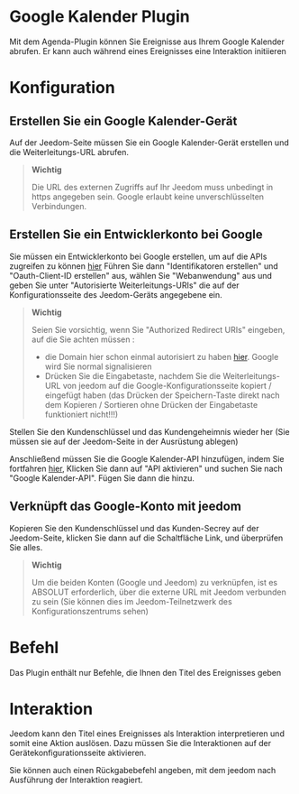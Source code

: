 # Google Kalender Plugin

Mit dem Agenda-Plugin können Sie Ereignisse aus Ihrem Google Kalender abrufen. Er kann auch während eines Ereignisses eine Interaktion initiieren

# Konfiguration 

## Erstellen Sie ein Google Kalender-Gerät 

Auf der Jeedom-Seite müssen Sie ein Google Kalender-Gerät erstellen und die Weiterleitungs-URL abrufen. 

> **Wichtig**
>
> Die URL des externen Zugriffs auf Ihr Jeedom muss unbedingt in https angegeben sein. Google erlaubt keine unverschlüsselten Verbindungen.

## Erstellen Sie ein Entwicklerkonto bei Google 

Sie müssen ein Entwicklerkonto bei Google erstellen, um auf die APIs zugreifen zu können [hier](https://console.developers.google.com/apis/credentials) Führen Sie dann "Identifikatoren erstellen" und "Oauth-Client-ID erstellen" aus, wählen Sie "Webanwendung" aus und geben Sie unter "Autorisierte Weiterleitungs-URIs" die auf der Konfigurationsseite des Jeedom-Geräts angegebene ein.

> **Wichtig**
>
> Seien Sie vorsichtig, wenn Sie "Authorized Redirect URIs" eingeben, auf die Sie achten müssen : 
> - die Domain hier schon einmal autorisiert zu haben [hier](https://console.developers.google.com/apis/credentials/consent). Google wird Sie normal signalisieren
> - Drücken Sie die Eingabetaste, nachdem Sie die Weiterleitungs-URL von jeedom auf die Google-Konfigurationsseite kopiert / eingefügt haben (das Drücken der Speichern-Taste direkt nach dem Kopieren / Sortieren ohne Drücken der Eingabetaste funktioniert nicht!!!)

Stellen Sie den Kundenschlüssel und das Kundengeheimnis wieder her (Sie müssen sie auf der Jeedom-Seite in der Ausrüstung ablegen)

Anschließend müssen Sie die Google Kalender-API hinzufügen, indem Sie fortfahren [hier](https://console.developers.google.com/apis/dashboard), Klicken Sie dann auf "API aktivieren" und suchen Sie nach "Google Kalender-API". Fügen Sie dann die hinzu.

## Verknüpft das Google-Konto mit jeedom 

Kopieren Sie den Kundenschlüssel und das Kunden-Secrey auf der Jeedom-Seite, klicken Sie dann auf die Schaltfläche Link, und überprüfen Sie alles.

>**Wichtig**
>
>Um die beiden Konten (Google und Jeedom) zu verknüpfen, ist es ABSOLUT erforderlich, über die externe URL mit Jeedom verbunden zu sein (Sie können dies im Jeedom-Teilnetzwerk des Konfigurationszentrums sehen)

# Befehl 

Das Plugin enthält nur Befehle, die Ihnen den Titel des Ereignisses geben

# Interaktion 

Jeedom kann den Titel eines Ereignisses als Interaktion interpretieren und somit eine Aktion auslösen. Dazu müssen Sie die Interaktionen auf der Gerätekonfigurationsseite aktivieren.

Sie können auch einen Rückgabebefehl angeben, mit dem jeedom nach Ausführung der Interaktion reagiert.

